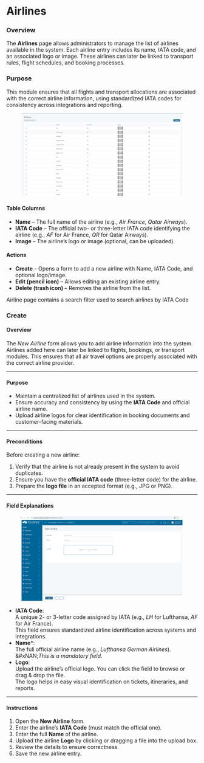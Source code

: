 # Airlines

### Overview

The **Airlines** page allows administrators to manage the list of airlines available in the system. Each airline entry includes its name, IATA code, and an associated logo or image. These airlines can later be linked to transport rules, flight schedules, and booking processes.

### Purpose

This module ensures that all flights and transport allocations are associated with the correct airline information, using standardized IATA codes for consistency across integrations and reporting.

<figure><img src=".gitbook/assets/image (401).png" alt=""><figcaption></figcaption></figure>

#### Table Columns

* **Name** – The full name of the airline (e.g., _Air France_, _Qatar Airways_).
* **IATA Code** – The official two- or three-letter IATA code identifying the airline (e.g., _AF_ for Air France, _QR_ for Qatar Airways).
* **Image** – The airline’s logo or image (optional, can be uploaded).

#### Actions

* **Create** – Opens a form to add a new airline with Name, IATA Code, and optional logo/image.
* **Edit (pencil icon)** – Allows editing an existing airline entry.
* **Delete (trash icon)** – Removes the airline from the list.

Airline page contains a search filter used to search airlines by IATA Code

### Create

#### **Overview**

The _New Airline_ form allows you to add airline information into the system. Airlines added here can later be linked to flights, bookings, or transport modules. This ensures that all air travel options are properly associated with the correct airline provider.

***

#### **Purpose**

* Maintain a centralized list of airlines used in the system.
* Ensure accuracy and consistency by using the **IATA Code** and official airline name.
* Upload airline logos for clear identification in booking documents and customer-facing materials.

***

#### **Preconditions**

Before creating a new airline:

1. Verify that the airline is not already present in the system to avoid duplicates.
2. Ensure you have the **official IATA code** (three-letter code) for the airline.
3. Prepare the **logo file** in an accepted format (e.g., JPG or PNG).

***

#### **Field Explanations**

<figure><img src=".gitbook/assets/airlineCreate-ce1d491760988a856a000387661092a5.png" alt=""><figcaption></figcaption></figure>

* **IATA Code**:\
  A unique 2- or 3-letter code assigned by IATA (e.g., _LH_ for Lufthansa, _AF_ for Air France).\
  This field ensures standardized airline identification across systems and integrations.
* **Name**\*:\
  The full official airline name (e.g., _Lufthansa German Airlines_).\
  &#xNAN;_&#x54;his is a mandatory field._
* **Logo**:\
  Upload the airline’s official logo. You can click the field to browse or drag & drop the file.\
  The logo helps in easy visual identification on tickets, itineraries, and reports.

***

#### **Instructions**

1. Open the **New Airline** form.
2. Enter the airline’s **IATA Code** (must match the official one).
3. Enter the full **Name** of the airline.
4. Upload the airline **Logo** by clicking or dragging a file into the upload box.
5. Review the details to ensure correctness.
6. Save the new airline entry.
